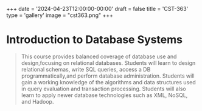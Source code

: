+++
date = '2024-04-23T12:00:00-00:00'
draft = false
title = 'CST-363'
type = 'gallery'
image = "cst363.png"
+++
# Introduction to Database Systems
>This course provides balanced coverage of database use and design,focusing on relational databases. Students will learn to design relational schemas, write SQL queries, access a DB programmatically,and perform database administration. Students will gain a working knowledge of the algorithms and data structures used in query evaluation and transaction processing. Students will also learn to apply newer database technologies such as XML, NoSQL, and Hadoop.

